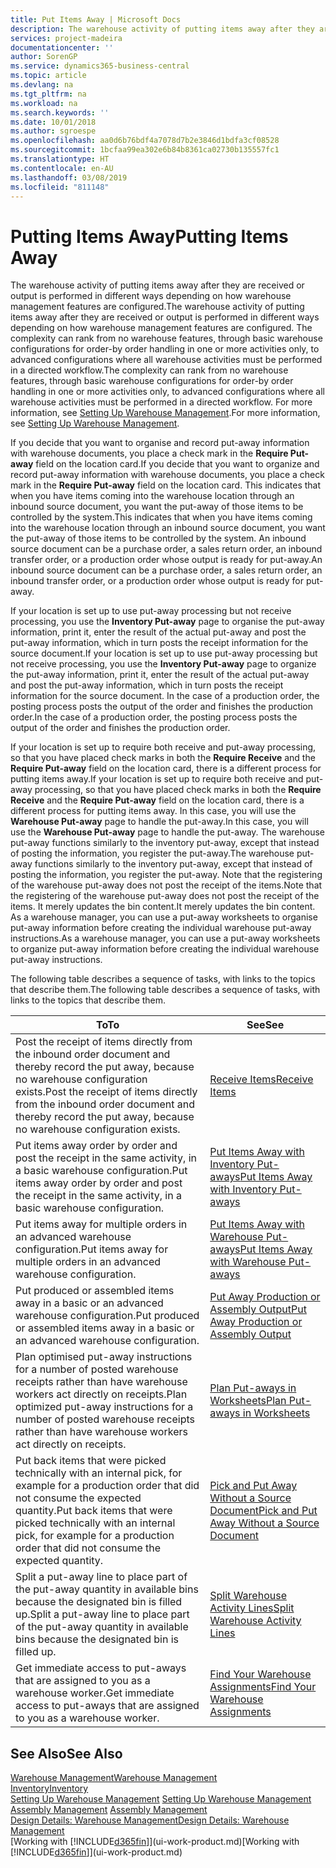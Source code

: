 ```yaml
---
title: Put Items Away | Microsoft Docs
description: The warehouse activity of putting items away after they are received or output is performed in different ways depending on how warehouse management features are configured.
services: project-madeira
documentationcenter: ''
author: SorenGP
ms.service: dynamics365-business-central
ms.topic: article
ms.devlang: na
ms.tgt_pltfrm: na
ms.workload: na
ms.search.keywords: ''
ms.date: 10/01/2018
ms.author: sgroespe
ms.openlocfilehash: aa0d6b76bdf4a7078d7b2e3846d1bdfa3cf08528
ms.sourcegitcommit: 1bcfaa99ea302e6b84b8361ca02730b135557fc1
ms.translationtype: HT
ms.contentlocale: en-AU
ms.lasthandoff: 03/08/2019
ms.locfileid: "811148"
---
```

# <a name="putting-items-away"></a><span data-ttu-id="dce52-103">Putting Items Away</span><span class="sxs-lookup"><span data-stu-id="dce52-103">Putting Items Away</span></span>
<span data-ttu-id="dce52-104">The warehouse activity of putting items away after they are received or output is performed in different ways depending on how warehouse management features are configured.</span><span class="sxs-lookup"><span data-stu-id="dce52-104">The warehouse activity of putting items away after they are received or output is performed in different ways depending on how warehouse management features are configured.</span></span> <span data-ttu-id="dce52-105">The complexity can rank from no warehouse features, through basic warehouse configurations for order-by order handling in one or more activities only, to advanced configurations where all warehouse activities must be performed in a directed workflow.</span><span class="sxs-lookup"><span data-stu-id="dce52-105">The complexity can rank from no warehouse features, through basic warehouse configurations for order-by order handling in one or more activities only, to advanced configurations where all warehouse activities must be performed in a directed workflow.</span></span> <span data-ttu-id="dce52-106">For more information, see [Setting Up Warehouse Management](warehouse-setup-warehouse.md).</span><span class="sxs-lookup"><span data-stu-id="dce52-106">For more information, see [Setting Up Warehouse Management](warehouse-setup-warehouse.md).</span></span>

<span data-ttu-id="dce52-107">If you decide that you want to organise and record put-away information with warehouse documents, you place a check mark in the **Require Put-away** field on the location card.</span><span class="sxs-lookup"><span data-stu-id="dce52-107">If you decide that you want to organize and record put-away information with warehouse documents, you place a check mark in the **Require Put-away** field on the location card.</span></span> <span data-ttu-id="dce52-108">This indicates that when you have items coming into the warehouse location through an inbound source document, you want the put-away of those items to be controlled by the system.</span><span class="sxs-lookup"><span data-stu-id="dce52-108">This indicates that when you have items coming into the warehouse location through an inbound source document, you want the put-away of those items to be controlled by the system.</span></span> <span data-ttu-id="dce52-109">An inbound source document can be a purchase order, a sales return order, an inbound transfer order, or a production order whose output is ready for put-away.</span><span class="sxs-lookup"><span data-stu-id="dce52-109">An inbound source document can be a purchase order, a sales return order, an inbound transfer order, or a production order whose output is ready for put-away.</span></span>  

<span data-ttu-id="dce52-110">If your location is set up to use put-away processing but not receive processing, you use the **Inventory Put-away** page to organise the put-away information, print it, enter the result of the actual put-away and post the put-away information, which in turn posts the receipt information for the source document.</span><span class="sxs-lookup"><span data-stu-id="dce52-110">If your location is set up to use put-away processing but not receive processing, you use the **Inventory Put-away** page to organize the put-away information, print it, enter the result of the actual put-away and post the put-away information, which in turn posts the receipt information for the source document.</span></span> <span data-ttu-id="dce52-111">In the case of a production order, the posting process posts the output of the order and finishes the production order.</span><span class="sxs-lookup"><span data-stu-id="dce52-111">In the case of a production order, the posting process posts the output of the order and finishes the production order.</span></span>

<span data-ttu-id="dce52-112">If your location is set up to require both receive and put-away processing, so that you have placed check marks in both the **Require Receive** and the **Require Put-away** field on the location card, there is a different process for putting items away.</span><span class="sxs-lookup"><span data-stu-id="dce52-112">If your location is set up to require both receive and put-away processing, so that you have placed check marks in both the **Require Receive** and the **Require Put-away** field on the location card, there is a different process for putting items away.</span></span> <span data-ttu-id="dce52-113">In this case, you will use the **Warehouse Put-away** page to handle the put-away.</span><span class="sxs-lookup"><span data-stu-id="dce52-113">In this case, you will use the **Warehouse Put-away** page to handle the put-away.</span></span> <span data-ttu-id="dce52-114">The warehouse put-away functions similarly to the inventory put-away, except that instead of posting the information, you register the put-away.</span><span class="sxs-lookup"><span data-stu-id="dce52-114">The warehouse put-away functions similarly to the inventory put-away, except that instead of posting the information, you register the put-away.</span></span> <span data-ttu-id="dce52-115">Note that the registering of the warehouse put-away does not post the receipt of the items.</span><span class="sxs-lookup"><span data-stu-id="dce52-115">Note that the registering of the warehouse put-away does not post the receipt of the items.</span></span> <span data-ttu-id="dce52-116">It merely updates the bin content.</span><span class="sxs-lookup"><span data-stu-id="dce52-116">It merely updates the bin content.</span></span> <span data-ttu-id="dce52-117">As a warehouse manager, you can use a put-away worksheets to organise put-away information before creating the individual warehouse put-away instructions.</span><span class="sxs-lookup"><span data-stu-id="dce52-117">As a warehouse manager, you can use a put-away worksheets to organize put-away information before creating the individual warehouse put-away instructions.</span></span>

<span data-ttu-id="dce52-118">The following table describes a sequence of tasks, with links to the topics that describe them.</span><span class="sxs-lookup"><span data-stu-id="dce52-118">The following table describes a sequence of tasks, with links to the topics that describe them.</span></span>   

|<span data-ttu-id="dce52-119">**To**</span><span class="sxs-lookup"><span data-stu-id="dce52-119">**To**</span></span>|<span data-ttu-id="dce52-120">**See**</span><span class="sxs-lookup"><span data-stu-id="dce52-120">**See**</span></span>|  
|------------|-------------|  
|<span data-ttu-id="dce52-121">Post the receipt of items directly from the inbound order document and thereby record the put away, because no warehouse configuration exists.</span><span class="sxs-lookup"><span data-stu-id="dce52-121">Post the receipt of items directly from the inbound order document and thereby record the put away, because no warehouse configuration exists.</span></span>|[<span data-ttu-id="dce52-122">Receive Items</span><span class="sxs-lookup"><span data-stu-id="dce52-122">Receive Items</span></span>](warehouse-how-receive-items.md)|  
|<span data-ttu-id="dce52-123">Put items away order by order and post the receipt in the same activity, in a basic warehouse configuration.</span><span class="sxs-lookup"><span data-stu-id="dce52-123">Put items away order by order and post the receipt in the same activity, in a basic warehouse configuration.</span></span>|[<span data-ttu-id="dce52-124">Put Items Away with Inventory Put-aways</span><span class="sxs-lookup"><span data-stu-id="dce52-124">Put Items Away with Inventory Put-aways</span></span>](warehouse-how-to-put-items-away-with-inventory-put-aways.md)|  
|<span data-ttu-id="dce52-125">Put items away for multiple orders in an advanced warehouse configuration.</span><span class="sxs-lookup"><span data-stu-id="dce52-125">Put items away for multiple orders in an advanced warehouse configuration.</span></span>|[<span data-ttu-id="dce52-126">Put Items Away with Warehouse Put-aways</span><span class="sxs-lookup"><span data-stu-id="dce52-126">Put Items Away with Warehouse Put-aways</span></span>](warehouse-how-to-put-items-away-with-warehouse-put-aways.md)|  
|<span data-ttu-id="dce52-127">Put produced or assembled items away in a basic or an advanced warehouse configuration.</span><span class="sxs-lookup"><span data-stu-id="dce52-127">Put produced or assembled items away in a basic or an advanced warehouse configuration.</span></span>|[<span data-ttu-id="dce52-128">Put Away Production or Assembly Output</span><span class="sxs-lookup"><span data-stu-id="dce52-128">Put Away Production or Assembly Output</span></span>](warehouse-how-to-put-away-production-output.md)|
|<span data-ttu-id="dce52-129">Plan optimised put-away instructions for a number of posted warehouse receipts rather than have warehouse workers act directly on receipts.</span><span class="sxs-lookup"><span data-stu-id="dce52-129">Plan optimized put-away instructions for a number of posted warehouse receipts rather than have warehouse workers act directly on receipts.</span></span>|[<span data-ttu-id="dce52-130">Plan Put-aways in Worksheets</span><span class="sxs-lookup"><span data-stu-id="dce52-130">Plan Put-aways in Worksheets</span></span>](warehouse-how-to-plan-put-aways-in-worksheets.md)|  
|<span data-ttu-id="dce52-131">Put back items that were picked technically with an internal pick, for example for a production order that did not consume the expected quantity.</span><span class="sxs-lookup"><span data-stu-id="dce52-131">Put back items that were picked technically with an internal pick, for example for a production order that did not consume the expected quantity.</span></span>|[<span data-ttu-id="dce52-132">Pick and Put Away Without a Source Document</span><span class="sxs-lookup"><span data-stu-id="dce52-132">Pick and Put Away Without a Source Document</span></span>](warehouse-how-to-create-put-aways-from-internal-put-aways.md)|
|<span data-ttu-id="dce52-133">Split a put-away line to place part of the put-away quantity in available bins because the designated bin is filled up.</span><span class="sxs-lookup"><span data-stu-id="dce52-133">Split a put-away line to place part of the put-away quantity in available bins because the designated bin is filled up.</span></span>|[<span data-ttu-id="dce52-134">Split Warehouse Activity Lines</span><span class="sxs-lookup"><span data-stu-id="dce52-134">Split Warehouse Activity Lines</span></span>](warehouse-how-to-split-warehouse-activity-lines.md)|
|<span data-ttu-id="dce52-135">Get immediate access to put-aways that are assigned to you as a warehouse worker.</span><span class="sxs-lookup"><span data-stu-id="dce52-135">Get immediate access to put-aways that are assigned to you as a warehouse worker.</span></span>|[<span data-ttu-id="dce52-136">Find Your Warehouse Assignments</span><span class="sxs-lookup"><span data-stu-id="dce52-136">Find Your Warehouse Assignments</span></span>](warehouse-how-to-find-your-warehouse-assignments.md)|    

## <a name="see-also"></a><span data-ttu-id="dce52-137">See Also</span><span class="sxs-lookup"><span data-stu-id="dce52-137">See Also</span></span>  
[<span data-ttu-id="dce52-138">Warehouse Management</span><span class="sxs-lookup"><span data-stu-id="dce52-138">Warehouse Management</span></span>](warehouse-manage-warehouse.md)  
[<span data-ttu-id="dce52-139">Inventory</span><span class="sxs-lookup"><span data-stu-id="dce52-139">Inventory</span></span>](inventory-manage-inventory.md)  
<span data-ttu-id="dce52-140">[Setting Up Warehouse Management](warehouse-setup-warehouse.md)   </span><span class="sxs-lookup"><span data-stu-id="dce52-140">[Setting Up Warehouse Management](warehouse-setup-warehouse.md)   </span></span>  
<span data-ttu-id="dce52-141">[Assembly Management](assembly-assemble-items.md)  </span><span class="sxs-lookup"><span data-stu-id="dce52-141">[Assembly Management](assembly-assemble-items.md)  </span></span>  
[<span data-ttu-id="dce52-142">Design Details: Warehouse Management</span><span class="sxs-lookup"><span data-stu-id="dce52-142">Design Details: Warehouse Management</span></span>](design-details-warehouse-management.md)  
<span data-ttu-id="dce52-143">[Working with [!INCLUDE[d365fin](includes/d365fin_md.md)]](ui-work-product.md)</span><span class="sxs-lookup"><span data-stu-id="dce52-143">[Working with [!INCLUDE[d365fin](includes/d365fin_md.md)]](ui-work-product.md)</span></span>  
